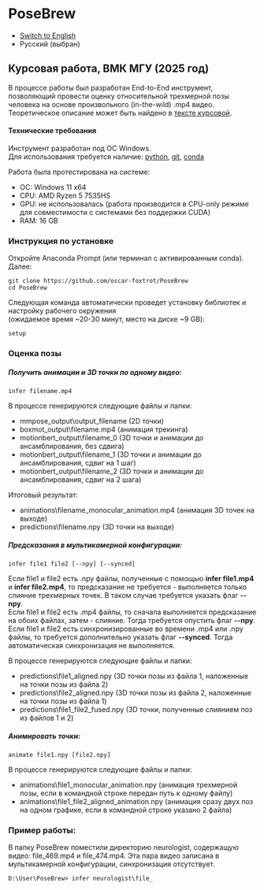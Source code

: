 # PoseBrew

- [Switch to English](README_en.md)  
- Русский (выбран)

## Курсовая работа, ВМК МГУ (2025 год) <br>
В процессе работы был разработан End-to-End инструмент, позволяющий провести оценку относительной трехмерной позы человека на основе произвольного (in-the-wild) .mp4 видео. Теоретическое описание может быть найдено в [тексте курсовой](). 

#### Технические требования
Инструмент разработан под ОС Windows. <br>
Для использования требуется наличие: [python](https://www.python.org/downloads/), [git](https://git-scm.com/downloads), [conda](https://docs.conda.io/projects/conda/en/latest/user-guide/install/index.html)

Работа была протестирована на системе:
- ОС: Windows 11 x64
- CPU: AMD Ryzen 5 7535HS
- GPU: не использовалась (работа производится в CPU-only режиме для совместимости с системами без поддержки CUDA)
- RAM: 16 GB

### Инструкция по установке <br>
Откройте Anaconda Prompt (или терминал с активированным conda).  
Далее:
```
git clone https://github.com/oscar-foxtrot/PoseBrew
cd PoseBrew
```
Следующая команда автоматически проведет установку библиотек и настройку рабочего окружения <br>
(ожидаемое время ~20-30 минут, место на диске ~9 GB):
```
setup
```

### Оценка позы <br>
##### Получить анимации и 3D точки по одному видео:
```
infer filename.mp4
```

В процессе генерируются следующие файлы и папки:
- mmpose_output\output_filename (2D точки)
- boxmot_output\filename.mp4 (анимация трекинга)
- motionbert_output\filename_0 (3D точки и анимации до ансамблирования, без сдвига)
- motionbert_output\filename_1 (3D точки и анимации до ансамблирования, сдвиг на 1 шаг)
- motionbert_output\filename_2 (3D точки и анимации до ансамблирования, сдвиг на 2 шага)

Итоговый результат:
- animations\filename_monocular_animation.mp4 (анимация 3D точек на выходе)
- predictions\filename.npy (3D точки на выходе)

##### Предсказания в мультикамерной конфигурации:
```
infer file1 file2 [--npy] [--synced]
```
Если file1 и file2 есть .npy файлы, полученные с помощью **infer file1.mp4** и **infer file2.mp4**, то предсказание не требуется - выполняется только слияние трехмерных точек. В таком случае требуется указать флаг **--npy**. <br>
Если file1 и file2 есть .mp4 файлы, то сначала выполняется предсказание на обоих файлах, затем - слияние. Тогда требуется опустить флаг **--npy**. <br>
Если file1 и file2 есть синхронизированные во времени .mp4 или .npy файлы, то требуется дополнительно указать флаг **--synced**. Тогда автоматическая синхронизация не выполняется.

    
В процессе генерируются следующие файлы и папки:
- predictions\file1_aligned.npy (3D точки позы из файла 1, наложенные на точки позы из файла 2)
- predictions\file2_aligned.npy (3D точки позы из файла 2, наложенные на точки позы из файла 1)
- predictions\file1_file2_fused.npy (3D точки, полученные слиянием поз из файлов 1 и 2)

##### Анимировать точки:
```
animate file1.npy [file2.npy]
```
В процессе генерируются следующие файлы и папки:
- animations\file1_monocular_animation.npy (анимация трехмерной позы, если в командной строке передан путь к одному файлу)
- animations\file1_file2_aligned_animation.npy (анимация сразу двух поз на одном графике, если в командной строке указано 2 файла)

### Пример работы:
В папку PoseBrew поместили директорию neurologist, содержащую видео: file_469.mp4 и file_474.mp4. Эта пара видео записана в мультикамерной конфигурации, синхронизация отсутствует.
```
D:\User\PoseBrew> infer neurologist\file_
```
